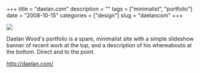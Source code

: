 +++
title = "daelan.com"
description = ""
tags = ["minimalist", "portfolio"]
date = "2008-10-15"
categories = ["design"]
slug = "daelancom"
+++


 

  <div id="screens-thumbs" class="clearfix">
    <div class="txt-center" id="design-submission"><a href="http://daelan.com/"><img id='bluga-thumbnail-1384' class='bluga-thumbnail large' src='http://media.konigi.com/bluga/
wt48f5da1d3ffa2_0.jpg'/></a></div>  
  </div>   
<p>Daelan Wood's portfolio is a spare, minimalist site with a simple slideshow banner of recent work at the top, and a description of his whereabouts at the bottom. Direct and to the point.</p>
<p><a href="http://daelan.com/">http://daelan.com/</a></p>




